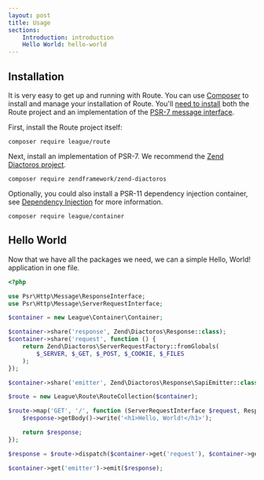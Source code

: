 ```yaml
---
layout: post
title: Usage
sections:
    Introduction: introduction
    Hello World: hello-world
---
```


## Installation

It is very easy to get up and running with Route. You can use [Composer][composer]
to install and manage your installation of Route. You'll [need to install][dependencies] 
both the Route project and an implementation of the [PSR-7 message interface][psr7]. 

First, install the Route project itself:
~~~
composer require league/route
~~~

Next, install an implementation of PSR-7. We recommend the [Zend Diactoros project][diactoros].

~~~
composer require zendframework/zend-diactoros
~~~

Optionally, you could also install a PSR-11 dependency injection container, see [Dependency Injection](/4.x/dependency-injection) for more information.

~~~
composer require league/container
~~~

## Hello World

Now that we have all the packages we need, we can a simple Hello, World! application in one file.

~~~php
<?php

use Psr\Http\Message\ResponseInterface;
use Psr\Http\Message\ServerRequestInterface;

$container = new League\Container\Container;

$container->share('response', Zend\Diactoros\Response::class);
$container->share('request', function () {
    return Zend\Diactoros\ServerRequestFactory::fromGlobals(
        $_SERVER, $_GET, $_POST, $_COOKIE, $_FILES
    );
});

$container->share('emitter', Zend\Diactoros\Response\SapiEmitter::class);

$route = new League\Route\RouteCollection($container);

$route->map('GET', '/', function (ServerRequestInterface $request, ResponseInterface $response) {
    $response->getBody()->write('<h1>Hello, World!</h1>');

    return $response;
});

$response = $route->dispatch($container->get('request'), $container->get('response'));

$container->get('emitter')->emit($response);
~~~

[composer]: https://getcomposer.org/
[dependencies]: https://getcomposer.org/doc/01-basic-usage.md#installing-dependencies
[psr7]: https://www.php-fig.org/psr/psr-7/
[diactoros]:https://github.com/zendframework/zend-diactoros/
